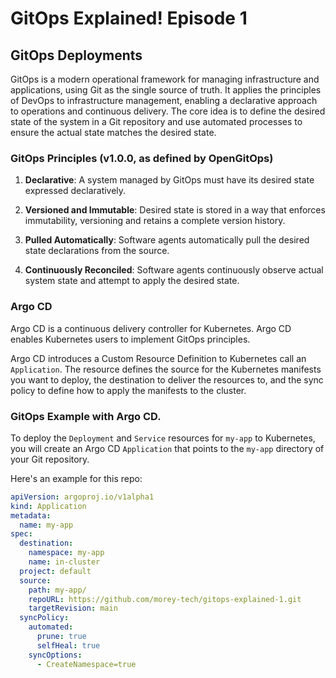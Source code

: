 # GitOps Explained! Episode 1
## GitOps Deployments
GitOps is a modern operational framework for managing infrastructure and applications, using Git as the single source of truth. It applies the principles of DevOps to infrastructure management, enabling a declarative approach to operations and continuous delivery. The core idea is to define the desired state of the system in a Git repository and use automated processes to ensure the actual state matches the desired state.

### GitOps Principles (v1.0.0, as defined by OpenGitOps)
1. **Declarative**: A system managed by GitOps must have its desired state expressed declaratively.

2. **Versioned and Immutable**: Desired state is stored in a way that enforces immutability, versioning and retains a complete version history.

3. **Pulled Automatically**: Software agents automatically pull the desired state declarations from the source.

4. **Continuously Reconciled**: Software agents continuously observe actual system state and attempt to apply the desired state.

### Argo CD
Argo CD is a continuous delivery controller for Kubernetes. Argo CD enables Kubernetes users to implement GitOps principles.

Argo CD introduces a Custom Resource Definition to Kubernetes call an `Application`. The resource defines the source for the Kubernetes manifests you want to deploy, the destination to deliver the resources to, and the sync policy to define how to apply the manifests to the cluster.

### GitOps Example with Argo CD.
To deploy the `Deployment` and `Service` resources for `my-app` to Kubernetes, you will create an Argo CD `Application` that points to the `my-app` directory of your Git repository.

Here's an example for this repo:
```yaml
apiVersion: argoproj.io/v1alpha1
kind: Application
metadata:
  name: my-app
spec:
  destination:
    namespace: my-app
    name: in-cluster
  project: default
  source:
    path: my-app/
    repoURL: https://github.com/morey-tech/gitops-explained-1.git
    targetRevision: main
  syncPolicy:
    automated:
      prune: true
      selfHeal: true
    syncOptions:
      - CreateNamespace=true
```
